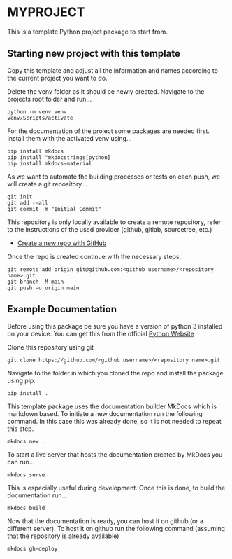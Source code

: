 # MYPROJECT 

This is a template Python project package to start from.

## Starting new project with this template
Copy this template and adjust all the information and names according to the current
project you want to do. 

Delete the venv folder as it should be newly created. Navigate to the projects root 
folder and run...
```
python -m venv venv
venv/Scripts/activate
```
For the documentation of the project some packages are needed first. Install them with 
the activated venv using...
```
pip install mkdocs
pip install "mkdocstrings[python]
pip install mkdocs-material
```

As we want to automate the building processes or tests on each push, we will create a
git repository...
```
git init
git add --all
git commit -m "Initial Commit"
```

This repository is only locally available to create a remote repository, refer to the 
instructions of the used provider (github, gitlab, sourcetree, etc.)

- [Create a new repo with GitHub](https://docs.github.com/en/repositories/creating-and-managing-repositories/creating-a-new-repository)

Once the repo is created continue with the necessary steps.

```
git remote add origin git@github.com:<github username>/<repository name>.git
git branch -M main
git push -u origin main
```
## Example Documentation

Before using this package be sure you have a version of python 3 installed on your device.
You can get this from the official [Python Website](https://www.python.org/downloads/)

Clone this repository using git 
```
git clone https://github.com/<github username>/<repository name>.git
```

Navigate to the folder in which you cloned the repo and install the package using pip.
```
pip install .
```

This template package uses the documentation builder MkDocs which is markdown based. To 
initiate a new documentation run the following command. In this case this was already 
done, so it is not needed to repeat this step.

```
mkdocs new .
```

To start a live server that hosts the documentation created by MkDocs you can run...
```
mkdocs serve
```
This is especially useful during development. Once this is done, to build the documentation 
run...
```
mkdocs build
```
Now that the documentation is ready, you can host it on github (or a different server). To host
it on github run the following command (assuming that the repository is already available)
```
mkdocs gh-deploy
```
